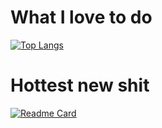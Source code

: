# What I love to do
[![Top Langs](https://github-readme-stats.vercel.app/api/top-langs/?username=bucccket&theme=dracula)](https://github.com/anuraghazra/github-readme-stats)
# Hottest new shit
[![Readme Card](https://github-readme-stats.vercel.app/api/pin/?username=bucccket&repo=GameboyEmulator)](https://github.com/bucccket/GameboyEmulator)
